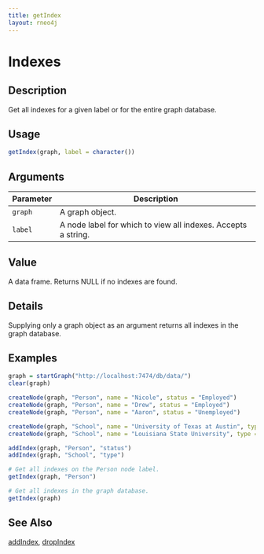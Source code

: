 ```yaml
---
title: getIndex
layout: rneo4j
---
```


# Indexes

## Description

Get all indexes for a given label or for the entire graph database.

## Usage

```r
getIndex(graph, label = character())
```

## Arguments

| Parameter | Description     |
| --------- | --------------- |
| `graph`   | A graph object. |
| `label`   | A node label for which to view all indexes. Accepts a string. |

## Value

A data frame. Returns NULL if no indexes are found.

## Details

Supplying only a graph object as an argument returns all indexes in the graph database.

## Examples

```r
graph = startGraph("http://localhost:7474/db/data/")
clear(graph)

createNode(graph, "Person", name = "Nicole", status = "Employed")
createNode(graph, "Person", name = "Drew", status = "Employed")
createNode(graph, "Person", name = "Aaron", status = "Unemployed")

createNode(graph, "School", name = "University of Texas at Austin", type = "Public")
createNode(graph, "School", name = "Louisiana State University", type = "Public")

addIndex(graph, "Person", "status")
addIndex(graph, "School", "type")

# Get all indexes on the Person node label.
getIndex(graph, "Person")

# Get all indexes in the graph database.
getIndex(graph)
```

## See Also

[addIndex](add-index.html), [dropIndex](drop-index.html)